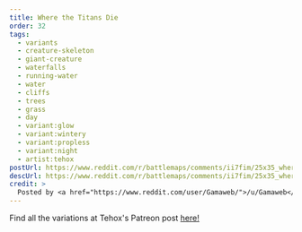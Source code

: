 ```yaml
---
title: Where the Titans Die
order: 32
tags:
  - variants
  - creature-skeleton
  - giant-creature
  - waterfalls
  - running-water
  - water
  - cliffs
  - trees
  - grass
  - day
  - variant:glow
  - variant:wintery
  - variant:propless
  - variant:night
  - artist:tehox
postUrl: https://www.reddit.com/r/battlemaps/comments/ii7fim/25x35_where_the_titans_die_battlemap/
descUrl: https://www.reddit.com/r/battlemaps/comments/ii7fim/25x35_where_the_titans_die_battlemap/g34ubz6/
credit: >
  Posted by <a href="https://www.reddit.com/user/Gamaweb/">/u/Gamaweb</a> to <a href="https://www.reddit.com/r/battlemaps/">/r/battlemaps</a> in Aug, 2020. <br/> Please support the artist on <a href="https://www.patreon.com/tehox">Patreon</a>, as well as follow them on <a href="https://www.instagram.com/tehoxmaps/">Instagram</a>, <a href="https://www.facebook.com/TehoxMaps">FaceBook</a>, and <a href="https://www.tehoxmaps.com/">their own website</a>
---
```

Find all the variations at Tehox's Patreon post <a href="https://www.patreon.com/posts/40950319" title="Where the Titans Die by Tehox on Patreon">here!</a>
